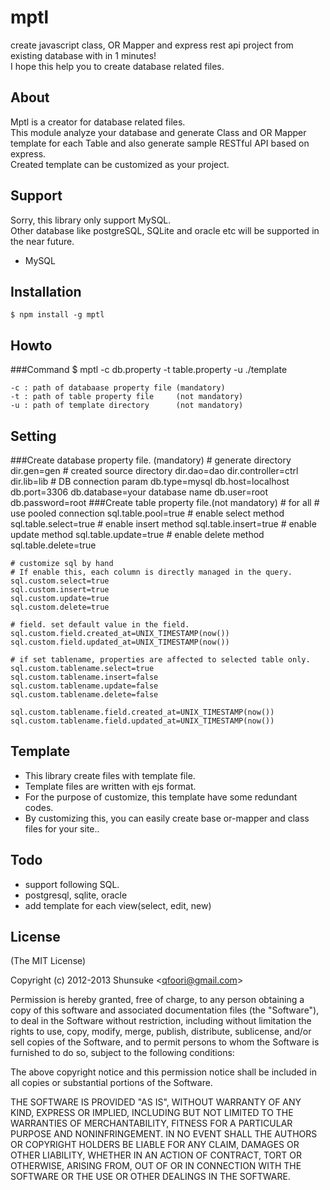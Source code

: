 mptl
====

create javascript class, OR Mapper and express rest api project from existing database with in 1 minutes!  
I hope this help you to create database related files.


## About
Mptl is a creator for database related files.  
This module analyze your database and generate Class and OR Mapper template for each Table and also generate sample RESTful API based on express.  
Created template can be customized as your project.

## Support
Sorry, this library only support MySQL.  
Other database like postgreSQL, SQLite and oracle etc will be supported in the near future.

- MySQL

## Installation
    $ npm install -g mptl


## Howto
###Command
    $ mptl -c db.property -t table.property -u ./template
 
    -c : path of databaase property file (mandatory)
    -t : path of table property file     (not mandatory)
    -u : path of template directory      (not mandatory)

## Setting
###Create database property file. (mandatory)
    # generate directory
    dir.gen=gen
    # created source directory
    dir.dao=dao
    dir.controller=ctrl
    dir.lib=lib
    # DB connection param
    db.type=mysql
    db.host=localhost
    db.port=3306
    db.database=your database name
    db.user=root
    db.password=root
###Create table property file.(not mandatory)
    # for all
    # use pooled connection
    sql.table.pool=true
    # enable select method
    sql.table.select=true
    # enable insert method
    sql.table.insert=true
    # enable update method
    sql.table.update=true
    # enable delete method
    sql.table.delete=true
    
    # customize sql by hand
    # If enable this, each column is directly managed in the query.
    sql.custom.select=true
    sql.custom.insert=true
    sql.custom.update=true
    sql.custom.delete=true

    # field. set default value in the field.
    sql.custom.field.created_at=UNIX_TIMESTAMP(now())
    sql.custom.field.updated_at=UNIX_TIMESTAMP(now())

    # if set tablename, properties are affected to selected table only.
    sql.custom.tablename.select=true
    sql.custom.tablename.insert=false
    sql.custom.tablename.update=false
    sql.custom.tablename.delete=false

    sql.custom.tablename.field.created_at=UNIX_TIMESTAMP(now())
    sql.custom.tablename.field.updated_at=UNIX_TIMESTAMP(now())
   
## Template
- This library create files with template file.
- Template files are written with ejs format.
- For the purpose of customize, this template have some redundant codes.
- By customizing this, you can easily create base or-mapper and class files for your site..

## Todo
- support following SQL.
 - postgresql, sqlite, oracle
- add template for each view(select, edit, new)
 

## License 

(The MIT License)

Copyright (c) 2012-2013 Shunsuke &lt;qfoori@gmail.com&gt;  

Permission is hereby granted, free of charge, to any person obtaining a copy of this software and associated documentation files (the "Software"), to deal in the Software without restriction, including without limitation the rights to use, copy, modify, merge, publish, distribute, sublicense, and/or sell copies of the Software, and to permit persons to whom the Software is furnished to do so, subject to the following conditions:

The above copyright notice and this permission notice shall be included in all copies or substantial portions of the Software.

THE SOFTWARE IS PROVIDED "AS IS", WITHOUT WARRANTY OF ANY KIND, EXPRESS OR IMPLIED, INCLUDING BUT NOT LIMITED TO THE WARRANTIES OF MERCHANTABILITY, FITNESS FOR A PARTICULAR PURPOSE AND NONINFRINGEMENT. IN NO EVENT SHALL THE AUTHORS OR COPYRIGHT HOLDERS BE LIABLE FOR ANY CLAIM, DAMAGES OR OTHER LIABILITY, WHETHER IN AN ACTION OF CONTRACT, TORT OR OTHERWISE, ARISING FROM, OUT OF OR IN CONNECTION WITH THE SOFTWARE OR THE USE OR OTHER DEALINGS IN THE SOFTWARE.

